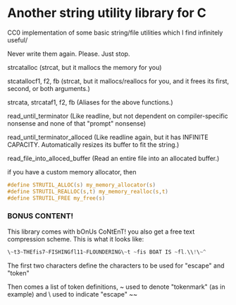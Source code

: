 # Another string utility library for C

CC0 implementation of some basic string/file utilities which I find infinitely useful/

Never write them again. Please. Just stop.

strcatalloc (strcat, but it mallocs the memory for you)

stcatallocf1, f2, fb (strcat, but it mallocs/reallocs for you, and it frees its first, second, or both arguments.)

strcata, strcataf1, f2, fb (Aliases for the above functions.)

read_until_terminator (Like readline, but not dependent on compiler-specific nonsense and none of that "prompt" nonsense)

read_until_terminator_alloced (Like readline again, but it has INFINITE CAPACITY. Automatically resizes its buffer to fit the string.)

read_file_into_alloced_buffer (Read an entire file into an allocated buffer.)

if you have a custom memory allocator, then 
```c
#define STRUTIL_ALLOC(s) my_memory_allocator(s)
#define STRUTIL_REALLOC(s,t) my_memory_realloc(s,t)
#define STRUTIL_FREE my_free(s)
```

### BONUS CONTENT!

This library comes with bOnUs CoNtEnT! you also get a free text compression scheme.
This is what it looks like:
```c
\~t3~THEfis7~FISHINGfl11~FLOUNDERING\~t ~fis BOAT IS ~fl.\\!\~^
```
The first two characters define the characters to be used for "escape" and "token"

Then comes a list of token definitions, ~ used to denote "tokenmark" (as in example) and \ used to indicate "escape"
~<name><length>~<tokendefinition>

